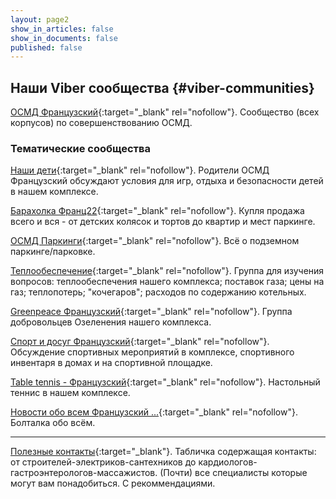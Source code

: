 ```yaml
---
layout: page2
show_in_articles: false
show_in_documents: false
published: false
---
```

## Наши Viber сообщества {#viber-communities}

[ОСМД Французский](https://invite.viber.com/?g2=AQBn%2FPRKs7u9MUwUtmYWHg5KBHuCmKRWMTyLa%2BTFLdg5aZs7kZiljOIilCtS%2FFiK){:target="_blank" rel="nofollow"}. Сообщество (всех корпусов) по совершенствованию ОСМД.

### Тематические сообщества

[Наши дети](https://invite.viber.com/?g=nMwvdUHNB0aHOCYLLf3VPTbkgvnsbWjb){:target="_blank" rel="nofollow"}. Родители ОСМД Французский обсуждают условия для игр, отдыха и безопасности детей в нашем комплексе.

[Барахолка Франц22](https://invite.viber.com/?g2=AQAIe%2FRJZdUTEU0TvU2aJx0nAyJEGH%2BGUgsIK0OZjRwy5MNBWN%2BeGP6nEkS%2BWtNk){:target="_blank"  rel="nofollow"}. Купля продажа всего и вся - от детских колясок и тортов до квартир и мест паркинге.

[ОСМД Паркинги](https://invite.viber.com/?g=qhOwjRVRmEU8bLLw2nebYEtL0K0D92fd){:target="_blank"  rel="nofollow"}. Всё о подземном паркинге/парковке.

[Теплообеспечение](https://invite.viber.com/?g=HU-xMjqL3Ey01kzA_e06ZRHrT50u3Vii){:target="_blank" rel="nofollow"}. Группа для изучения вопросов: теплообеспечения нашего комплекса; поставок газа; цены на газ; теплопотерь; "кочегаров"; расходов по содержанию котельных.

[Greenpeace Французский](https://invite.viber.com/?g=z5uw-zMk9UtsleIT3TLO-YObfmqdx4fP){:target="_blank" rel="nofollow"}. Группа добровольцев Озеленения нашего комплекса.

[Спорт и досуг Французский](https://invite.viber.com/?g=M32ytQOlE01ApL9qo-NoHow6oTqdUe1v){:target="_blank"  rel="nofollow"}. Обсуждение спортивных мероприятий в комплексе, спортивного инвентаря в домах и на спортивной площадке.

[Table tennis - Французский](https://docs.google.com/forms/d/e/1FAIpQLScC7GvFulDq0RRb1TlpVJDXuwwov2bOedaAg9VW_hLUEotzew/viewform){:target="_blank" rel="nofollow"}. Настольный теннис в нашем комплексе.

[Новости обо всем Французский ...](https://invite.viber.com/?g2=AQBbYPoHMF6YkUwfsmYUxs1iCk%2BYtQl89mn0JzoengHkuWwHlWgE5ojdQSnlaLoQ){:target="_blank" rel="nofollow"}. Болталка обо всём.

***

[Полезные контакты](https://docs.google.com/spreadsheets/d/12an3paXchpLu1yqngw1FAnkEpEoVBnvyC62poDG_Qjk/){:target="_blank"}. Табличка содержащая контакты: от строителей-электриков-сантехников до кардиологов-гастроэнтерологов-массажистов. (Почти) все специалисты которые могут вам понадобиться. С рекоммендациями.
